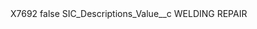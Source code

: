 <?xml version="1.0" encoding="UTF-8"?>
<CustomMetadata xmlns="http://soap.sforce.com/2006/04/metadata" xmlns:xsi="http://www.w3.org/2001/XMLSchema-instance" xmlns:xsd="http://www.w3.org/2001/XMLSchema">
    <label>X7692</label>
    <protected>false</protected>
    <values>
        <field>SIC_Descriptions_Value__c</field>
        <value xsi:type="xsd:string">WELDING REPAIR</value>
    </values>
</CustomMetadata>
